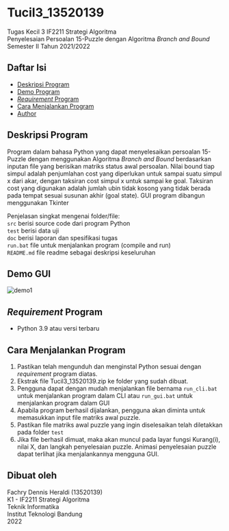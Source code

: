 # Tucil3_13520139

Tugas Kecil 3 IF2211 Strategi Algoritma <br>
Penyelesaian Persoalan 15-Puzzle dengan Algoritma _Branch and Bound_ <br>
Semester II Tahun 2021/2022 <br>

## Daftar Isi

- [Deskripsi Program](#deskripsi-program)
- [Demo Program](#demo-gui)
- [_Requirement_ Program](#requirement-program)
- [Cara Menjalankan Program](#cara-menjalankan-program)
- [Author](#dibuat-oleh)

## Deskripsi Program

Program dalam bahasa Python yang dapat menyelesaikan persoalan 15-Puzzle dengan
menggunakan Algoritma _Branch and Bound_ berdasarkan inputan file yang berisikan matriks status awal persoalan. 
Nilai bound tiap simpul adalah penjumlahan cost yang diperlukan untuk sampai suatu simpul x dari akar,
dengan taksiran cost simpul x untuk sampai ke goal. Taksiran cost yang digunakan adalah
jumlah ubin tidak kosong yang tidak berada pada tempat sesuai susunan akhir (goal state). GUI program dibangun menggunakan Tkinter

Penjelasan singkat mengenai folder/file: <br>
`src` berisi source code dari program Python <br>
`test` berisi data uji <br>
`doc` berisi laporan dan spesifikasi tugas <br>
`run.bat` file untuk menjalankan program (compile and run) <br>
`README.md` file readme sebagai deskripsi keseluruhan <br>

## Demo GUI
![demo1](https://user-images.githubusercontent.com/71638224/161409246-b03d4764-192f-4bde-899b-065d9d575be5.gif)


## _Requirement_ Program

- Python 3.9 atau versi terbaru

## Cara Menjalankan Program

1. Pastikan telah mengunduh dan menginstal Python sesuai dengan _requirement_ program diatas. <br>
2. Ekstrak file Tucil3_13520139.zip ke folder yang sudah dibuat. <br>
3. Pengguna dapat dengan mudah menjalankan file bernama `run_cli.bat` untuk menjalankan program dalam CLI atau `run_gui.bat` untuk menjalankan program dalam GUI
4. Apabila program berhasil dijalankan, pengguna akan diminta untuk memasukkan input file matriks awal puzzle.
5. Pastikan file matriks awal puzzle yang ingin diselesaikan telah diletakkan pada folder `test`
6. Jika file berhasil dimuat, maka akan muncul pada layar fungsi Kurang(i), nilai X, dan langkah penyelesaian puzzle. Animasi penyelesaian puzzle dapat terlihat jika menjalankannya mengguna GUI. 

## Dibuat oleh

Fachry Dennis Heraldi (13520139) <br>
K1 - IF2211 Strategi Algoritma <br>
Teknik Informatika <br>
Institut Teknologi Bandung <br>
2022 <br>
